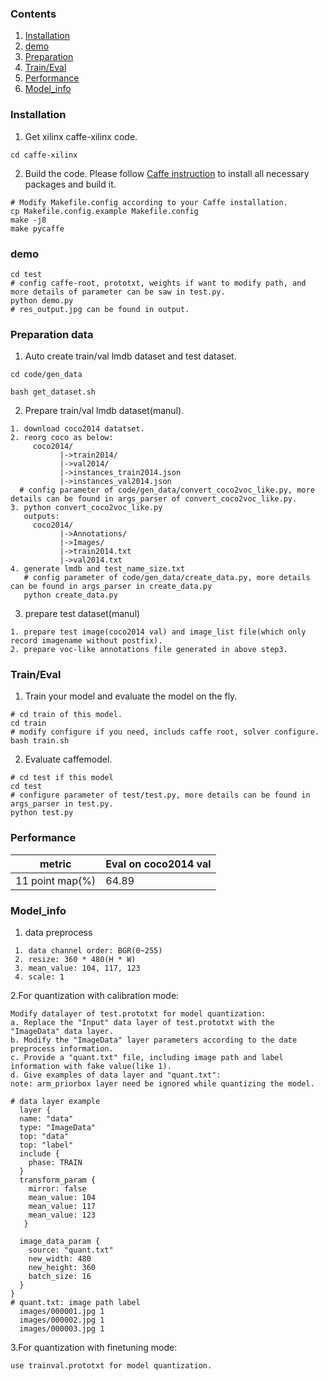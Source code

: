 ### Contents
1. [Installation](#installation)
2. [demo](#demo)
3. [Preparation](#preparation)
4. [Train/Eval](#traineval)
5. [Performance](#performance)
6. [Model_info](#model_info)  


### Installation
1. Get xilinx caffe-xilinx code. 
  ```shell
  cd caffe-xilinx
  ```

2. Build the code. Please follow [Caffe instruction](http://caffe.berkeleyvision.org/installation.html) to install all necessary packages and build it.
  ```shell
  # Modify Makefile.config according to your Caffe installation.
  cp Makefile.config.example Makefile.config
  make -j8
  make pycaffe
  ```
### demo
  ```shell
  cd test
  # config caffe-root, prototxt, weights if want to modify path, and more details of parameter can be saw in test.py.
  python demo.py
  # res_output.jpg can be found in output.

  ```

### Preparation data

1. Auto create train/val lmdb dataset and test dataset. 
  ```shell
  cd code/gen_data

  bash get_dataset.sh
  ``` 
2. Prepare train/val lmdb dataset(manul).
  ```
  1. download coco2014 datatset.
  2. reorg coco as below: 
       coco2014/
             |->train2014/
             |->val2014/
             |->instances_train2014.json
             |->instances_val2014.json
    # config parameter of code/gen_data/convert_coco2voc_like.py, more details can be found in args_parser of convert_coco2voc_like.py. 
  3. python convert_coco2voc_like.py
     outputs: 
       coco2014/
             |->Annotations/
             |->Images/
             |->train2014.txt
             |->val2014.txt
  4. generate lmdb and test_name_size.txt
     # config parameter of code/gen_data/create_data.py, more details can be found in args_parser in create_data.py
     python create_data.py

  ```
3. prepare test dataset(manul)
  ```
  1. prepare test image(coco2014 val) and image_list file(which only record imagename without postfix).
  2. prepare voc-like annotations file generated in above step3.
  ```  

### Train/Eval

1. Train your model and evaluate the model on the fly.
  ```shell
  # cd train of this model.
  cd train
  # modify configure if you need, includs caffe root, solver configure.
  bash train.sh 
  ```

2. Evaluate caffemodel.
  ```shell
  # cd test if this model
  cd test
  # configure parameter of test/test.py, more details can be found in args_parser in test.py.
  python test.py
  ```
 
### Performance

|metric |Eval on coco2014 val| 
|----|----|
|11 point map(%)|64.89|

### Model_info

1. data preprocess
```
 1. data channel order: BGR(0~255)                  
 2. resize: 360 * 480(H * W) 
 3. mean_value: 104, 117, 123
 4. scale: 1
```
2.For quantization with calibration mode:
  ```
  Modify datalayer of test.prototxt for model quantization:
  a. Replace the "Input" data layer of test.prototxt with the "ImageData" data layer.
  b. Modify the "ImageData" layer parameters according to the date preprocess information.
  c. Provide a "quant.txt" file, including image path and label information with fake value(like 1).
  d. Give examples of data layer and "quant.txt":
  note: arm_priorbox layer need be ignored while quantizing the model.

  # data layer example
    layer {
    name: "data"
    type: "ImageData"
    top: "data"
    top: "label"
    include {
      phase: TRAIN
    }
    transform_param {
      mirror: false
      mean_value: 104
      mean_value: 117
      mean_value: 123
     }

    image_data_param {
      source: "quant.txt"
      new_width: 480  
      new_height: 360
      batch_size: 16
    }
  }
  # quant.txt: image path label
    images/000001.jpg 1
    images/000002.jpg 1
    images/000003.jpg 1

  ```
3.For quantization with finetuning mode: 
  ```
  use trainval.prototxt for model quantization.
  ```
